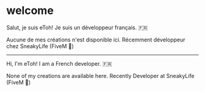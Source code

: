 # welcome

Salut, je suis eToh!
Je suis un développeur français. 🇫🇷

Aucune de mes créations n'est disponible ici.
Récemment développeur chez SneakyLife (FiveM 🐌)

----


Hi, I'm eToh!
I am a French developer. 🇫🇷

None of my creations are available here.
Recently Developer at SneakyLife (FiveM 🐌)


